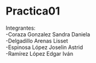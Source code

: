 # Practica01
Integrantes:\
-Coraza Gonzalez Sandra Daniela\
-Delgadillo Arenas Lisset\
-Espinosa López Joselin Astrid\
-Ramírez López Edgar Iván
